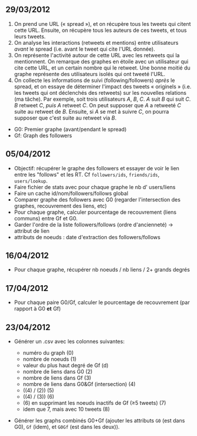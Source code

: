 ﻿29/03/2012
----------

1. On prend une URL (« spread »), et on récupère tous les tweets qui citent cette URL. Ensuite, on récupère tous les auteurs de ces tweets, et tous leurs tweets.
2. On analyse les interactions (retweets et mentions) entre utilisateurs *avant* le spread (i.e. avant le tweet qui cite l'URL donnée).
3. On représente l'activité autour de cette URL avec les retweets qui la mentionnent. On remarque des graphes en étoile avec un utilisateur qui cite cette URL, et un certain nombre qui le retweet. Une bonne moitié du graphe représente des utilisateurs isolés qui ont tweeté l'URL.
4. On collecte les informations de suivi (following/followers) *après* le spread, et on essaye de déterminer l'impact des tweets « originels » (i.e. les tweets qui ont déclenchés des retweets) sur les nouvelles relations (ma tâche).    Par exemple, soit trois utilisateurs *A*, *B*, *C*. *A* suit *B* qui suit *C*. *B* retweet *C*, *puis* *A* retweet *C*. On peut supposer que *A* a retweeté *C* suite au retweet de *B*. Ensuite, si *A* se met à suivre *C*, on pourra supposer que c'est suite au retweet via *B*.

- G0: Premier graphe (avant/pendant le spread)
- Gf: Graph des followers

05/04/2012
----------

- Objectif: récupérer le graphe des followers et essayer de voir le lien entre les "follows" et les RT. Cf `followers/ids`, `friends/ids`, `users/lookup`.
- Faire fichier de stats avec pour chaque graphe le nb d' users/liens
- Faire un cache id/nom/followers/follows global
- Comparer graphe des followers avec G0 (regarder l'intersection des graphes, recouvrement des liens, etc)
- Pour chaque graphe, calculer pourcentage de recouvrement (liens communs) entre Gf et G0.
- Garder l'ordre de la liste followers/follows (ordre d'ancienneté) -> attribut de lien
- attributs de noeuds : date d'extraction des followers/follows

16/04/2012
----------

- Pour chaque graphe, récupérer nb noeuds / nb liens / 2+ grands degrés

17/04/2012
----------

- Pour chaque paire G0/Gf, calculer le pourcentage de recouvrement (par rapport
  à G0 __et__ Gf)

23/04/2012
----------

- Générer un .csv avec les colonnes suivantes:
    - numéro du graph                                         (0)
    - nombre de noeuds                                        (1)
    - valeur du plus haut degré de Gf                         (d)
    - nombre de liens dans G0                                 (2)
    - nombre de liens dans Gf                                 (3)
    - nombre de liens dans G0&Gf (intersection)               (4)
    - ((4) / (2))                                             (5)
    - ((4) / (3))                                             (6)
    - (6) en supprimant les noeuds inactifs de Gf (≥5 tweets) (7)
    - idem que 7, mais avec 10 tweets                         (8)

- Générer les graphs combinés G0+Gf (ajouter les attributs `G0` (est dans G0),
  `Gf` (idem), et `G0Gf` (est dans les deux)).
